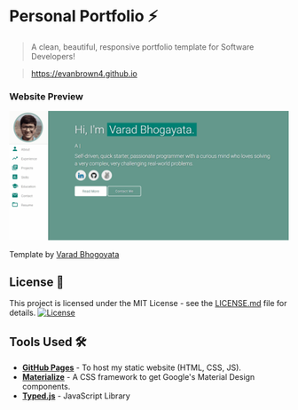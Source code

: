# Personal Portfolio ⚡️ 
> A clean, beautiful, responsive portfolio template for Software Developers!

> https://evanbrown4.github.io

### Website Preview
<p align="center"> 
  <kbd>
    <a href="https://evanbrown4.github.io" target="_blank"><img src="examples/preview.gif">
  </a>
  </kbd>
</p>

Template by [Varad Bhogoyata](https://github.com/varadbhogayata)

## License 📄
This project is licensed under the MIT License - see the [LICENSE.md](./LICENSE) file for details.
[![License](http://img.shields.io/:license-mit-blue.svg?style=flat-square)](http://badges.mit-license.org)

## Tools Used 🛠️
* [<b>GitHub Pages</b>](https://create-react-app.dev/docs/deployment/#github-pages) - To host my static website (HTML, CSS, JS).
* [<b>Materialize</b>](https://materializecss.com/) - A CSS framework to get Google's Material Design components.
* [<b>Typed.js</b>](https://mattboldt.com/demos/typed-js/) - JavaScript Library
